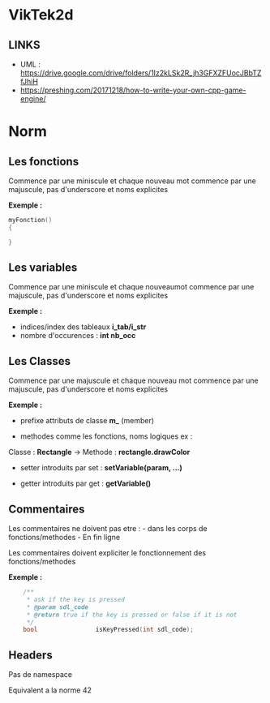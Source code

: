 # VikTek2d

## LINKS
- UML : https://drive.google.com/drive/folders/1Iz2kLSk2R_jh3GFXZFUocJBbTZfJhiH
- https://preshing.com/20171218/how-to-write-your-own-cpp-game-engine/


# Norm 

## Les fonctions

Commence par une miniscule et chaque nouveau mot commence par une majuscule, pas d'underscore et noms explicites

**Exemple :**
```Cpp
myFonction()
{

}
```

## Les variables

Commence par une miniscule et chaque nouveaumot commence par une majuscule, pas d'underscore et noms explicites

**Exemple :**
 
- indices/index des tableaux **i_tab/i_str**
- nombre d'occurences : **int nb_occ**

## Les Classes

Commence par une majuscule et chaque nouveau mot commence par une majuscule, pas d'underscore et noms explicites

**Exemple :**

- prefixe attributs de classe **m_** (member)

- methodes comme les fonctions, noms logiques ex :

Classe : **Rectangle** -> Methode : **rectangle.drawColor** 

- setter introduits par set :
**setVariable(param, ...)**

- getter introduits par get :
**getVariable()**

## Commentaires

Les commentaires ne doivent pas etre : 
	- dans les corps de fonctions/methodes
	- En fin ligne

Les commentaires doivent expliciter le fonctionnement des fonctions/methodes 

**Exemple :**

```Cpp
	/**
	 * ask if the key is pressed
	 * @param sdl_code
	 * @return true if the key is pressed or false if it is not
	 */
	bool                isKeyPressed(int sdl_code);
```

## Headers

Pas de namespace

Equivalent a la norme 42

